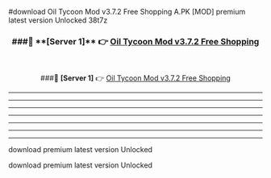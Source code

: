 #download Oil Tycoon Mod v3.7.2 Free Shopping A.PK [MOD] premium latest version Unlocked 38t7z 



<div align="center">
<h3>###🔹 **[Server 1]** 👉 <a href="https://download1apk.web.app/">Oil Tycoon Mod v3.7.2 Free Shopping</a></h3><br>


###🔹 **[Server 1]** 👉 <a href="https://download1apk.web.app/">Oil Tycoon Mod v3.7.2 Free Shopping</a></h3>
</div>



----------------------------------------------------------

----------------------------------------------------------

----------------------------------------------------------

----------------------------------------------------------

----------------------------------------------------------

----------------------------------------------------------

----------------------------------------------------------

download premium latest version Unlocked

download premium latest version Unlocked
